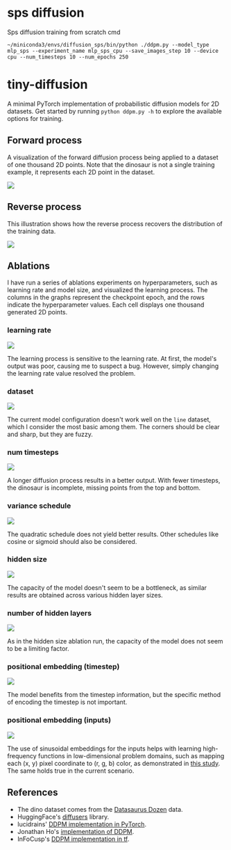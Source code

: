 # sps diffusion


Sps diffusion training from scratch cmd
```
~/miniconda3/envs/diffusion_sps/bin/python ./ddpm.py --model_type mlp_sps --experiment_name mlp_sps_cpu --save_images_step 10 --device cpu --num_timesteps 10 --num_epochs 250
```

# tiny-diffusion

A minimal PyTorch implementation of probabilistic diffusion models for 2D datasets. Get started by running `python ddpm.py -h` to explore the available options for training.

## Forward process

A visualization of the forward diffusion process being applied to a dataset of one thousand 2D points. Note that the dinosaur is not a single training example, it represents each 2D point in the dataset.

![](static/forward.png)

## Reverse process

This illustration shows how the reverse process recovers the distribution of the training data.

![](static/reverse.png)

## Ablations

I have run a series of ablations experiments on hyperparameters, such as learning rate and model size, and visualized the learning process. The columns in the graphs represent the checkpoint epoch, and the rows indicate the hyperparameter values. Each cell displays one thousand generated 2D points.

### learning rate

![](static/learning_rate.png)

The learning process is sensitive to the learning rate. At first, the model's output was poor, causing me to suspect a bug. However, simply changing the learning rate value resolved the problem.

### dataset

![](static/datasets.png)

The current model configuration doesn't work well on the `line` dataset, which I consider the most basic among them. The corners should be clear and sharp, but they are fuzzy.

### num timesteps

![](static/num_timesteps.png)

A longer diffusion process results in a better output. With fewer timesteps, the dinosaur is incomplete, missing points from the top and bottom.

### variance schedule

![](static/beta_schedule.png)

The quadratic schedule does not yield better results. Other schedules like cosine or sigmoid should also be considered.

### hidden size

![](static/hidden_size.png)

The capacity of the model doesn't seem to be a bottleneck, as similar results are obtained across various hidden layer sizes.

### number of hidden layers

![](static/num_hidden_layers.png)

As in the hidden size ablation run, the capacity of the model does not seem to be a limiting factor.

### positional embedding (timestep)

![](static/time_embedding.png)

The model benefits from the timestep information, but the specific method of encoding the timestep is not important.

### positional embedding (inputs)

![](static/input_embedding.png)

The use of sinusoidal embeddings for the inputs helps with learning high-frequency functions in low-dimensional problem domains, such as mapping each (x, y) pixel coordinate to (r, g, b) color, as demonstrated in [this study](https://bmild.github.io/fourfeat/). The same holds true in the current scenario.

## References

* The dino dataset comes from the [Datasaurus Dozen](https://www.autodesk.com/research/publications/same-stats-different-graphs) data.
* HuggingFace's [diffusers](https://github.com/huggingface/diffusers) library.
* lucidrains' [DDPM implementation in PyTorch](https://github.com/lucidrains/denoising-diffusion-pytorch).
* Jonathan Ho's [implementation of DDPM](https://github.com/hojonathanho/diffusion).
* InFoCusp's [DDPM implementation in tf](https://github.com/InFoCusp/diffusion_models).

